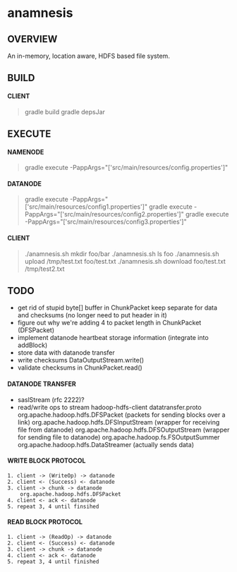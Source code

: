 # anamnesis
## OVERVIEW
An in-memory, location aware, HDFS based file system.

## BUILD
#### CLIENT
> gradle build
> gradle depsJar

## EXECUTE
#### NAMENODE
> gradle execute -PappArgs="['src/main/resources/config.properties']"
#### DATANODE
> gradle execute -PappArgs="['src/main/resources/config1.properties']"
> gradle execute -PappArgs="['src/main/resources/config2.properties']"
> gradle execute -PappArgs="['src/main/resources/config3.properties']"
#### CLIENT
> ./anamnesis.sh mkdir foo/bar
> ./anamnesis.sh ls foo
> ./anamnesis.sh upload /tmp/test.txt foo/test.txt
> ./anamnesis.sh download foo/test.txt /tmp/test2.txt

## TODO
- get rid of stupid byte[] buffer in ChunkPacket
    keep separate for data and checksums (no longer need to put header in it)
- figure out why we're adding 4 to packet length in ChunkPacket (DFSPacket)
- implement datanode heartbeat storage information (integrate into addBlock)
- store data with datanode transfer
- write checksums DataOutputStream.write()
- validate checksums in ChunkPacket.read()
#### DATANODE TRANSFER
- saslStream (rfc 2222)?
- read/write ops to stream
    hadoop-hdfs-client
        datatransfer.proto
        org.apache.hadoop.hdfs.DFSPacket (packets for sending blocks over a link)
        org.apache.hadoop.hdfs.DFSInputStream (wrapper for receiving file from datanode)
        org.apache.hadoop.hdfs.DFSOutputStream (wrapper for sending file to datanode)
        org.apache.hadoop.fs.FSOutputSummer
        org.apache.hadoop.hdfs.DataStreamer (actually sends data)
#### WRITE BLOCK PROTOCOL
    1. client -> (WriteOp) -> datanode
    2. client <- (Success) <- datanode
    3. client -> chunk -> datanode
        org.apache.hadoop.hdfs.DFSPacket
    4. client <- ack <- datanode
    5. repeat 3, 4 until finsihed
#### READ BLOCK PROTOCOL
    1. client -> (ReadOp) -> datanode
    2. client <- (Success) <- datanode
    3. client -> chunk -> datanode
    4. client <- ack <- datanode
    5. repeat 3, 4 until finished
